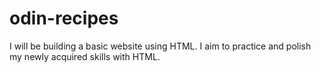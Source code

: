 # odin-recipes
I will be building a basic website using HTML. I aim to practice and polish my newly acquired skills with HTML.